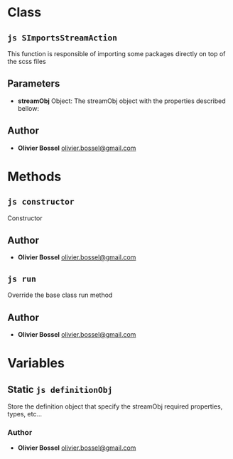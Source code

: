 
# Class


## ```js SImportsStreamAction ```


This function is responsible of importing some packages directly on top of the scss files

## Parameters

- **streamObj**  Object: The streamObj object with the properties described bellow:




## Author
- **Olivier Bossel** <a href="mailto:olivier.bossel@gmail.com">olivier.bossel@gmail.com</a> 


# Methods


## ```js constructor ```


Constructor




## Author
- **Olivier Bossel** <a href="mailto:olivier.bossel@gmail.com">olivier.bossel@gmail.com</a> 



## ```js run ```


Override the base class run method




## Author
- **Olivier Bossel** <a href="mailto:olivier.bossel@gmail.com">olivier.bossel@gmail.com</a> 


# Variables


## Static ```js definitionObj ```


Store the definition object that specify the streamObj required properties, types, etc...



### Author
- **Olivier Bossel** <a href="mailto:olivier.bossel@gmail.com">olivier.bossel@gmail.com</a> 

